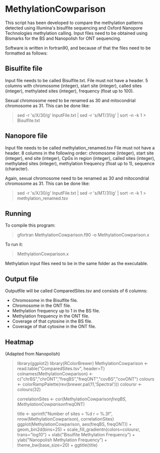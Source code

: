 # MethylationCowparison

This script has been developed to compare the methylation patterns detected using Illumina's bisulfite sequencing and Oxford Nanopore Technologies methylation calling.
Input files need to be obtained using Bismarks for the BS and Nanopolish for ONT sequencing. 

Software is written in fortran90, and because of that the files need to be formatted as follows:

## Bisulfite file
Input file needs to be called Bisulfite.txt. 
File must not have a header.
5 columns with chromosome (integer), start site (integer), called sites (integer), methylated sites (integer), frequency (float up to 100).

Sexual chromosome need to be renamed as 30 and mitocondrial chromosome as 31. This can be done like:
> sed -r 's/X/30/g' InputFile.txt | sed -r 's/MT/31/g' | sort -n -k 1 > Bisulfite.txt
 
  
## Nanopore file
Input file needs to be called methylation_renamed.tsv
File must not have a header.
8 columns in the following order: chromosome (integer), start site (integer), end site (integer), CpGs in region (integer), called sites (integer), methylated sites (integer), methylation frequency (float up to 1), sequence (character).

Again, sexual chromosome need to be renamed as 30 and mitocondrial chromosome as 31. This can be done like:
> sed -r 's/X/30/g' InputFile.txt | sed -r 's/MT/31/g' | sort -n -k 1 > methylation_renamed.tsv


## Running
To compile this program:
> gfortran MethylationCowparison.f90 -o MethylationCowparison.x

To run it:
> MethylationCowparison.x

Methylation input files need to be in the same folder as the executable.


## Output file
Outputfile will be called ComparedSites.tsv and consists of 6 columns: 

- Chromosome in the Bisulfite file.
- Chromosome in the ONT file.
- Methylation frequency up to 1 in the BS file.
- Methylation frequency in the ONT file.
- Coverage of that cytosine in the BS file.
- Coverage of that cytosine in the ONT file. 

## Heatmap
(Adapted from Nanopolish)

> library(ggplot2)
> library(RColorBrewer)
> MethylationCowparison <- read.table("ComparedSites.tsv", header=T)
> colnames(MethylationCowparison) <- c("chrBS","chrONT","freqBS","freqONT","covBS","covONT")
> colours <- colorRampPalette(rev(brewer.pal(11,'Spectral')))
> coloursr <- colours(32)
> 
> correlationSites <- cor(MethylationCowparison$freqBS, MethylationCowparison$freqONT)
> 
> title <- sprintf("Number of sites = %d r = %.3f", nrow(MethylationCowparison), correlationSites)
> ggplot(MethylationCowparison, aes(freqBS, freqONT)) +
>     geom_bin2d(bins=25) + scale_fill_gradientn(colors=coloursr, trans="log10") +
>     xlab("Bisulfite Methylation Frequency") +
>     ylab("Nanopolish Methylation Frequency") +
>     theme_bw(base_size=20) +
>     ggtitle(title)
